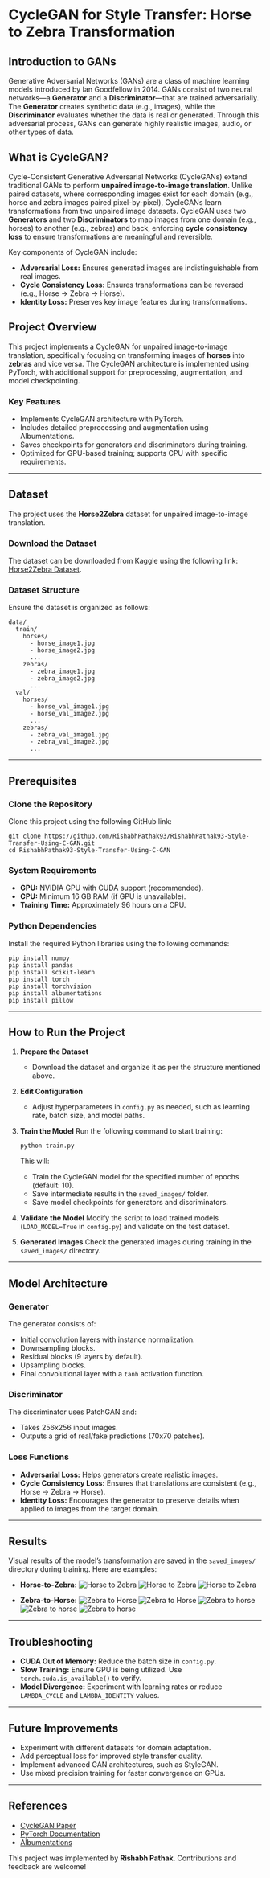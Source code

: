 # CycleGAN for Style Transfer: Horse to Zebra Transformation

## **Introduction to GANs**
Generative Adversarial Networks (GANs) are a class of machine learning models introduced by Ian Goodfellow in 2014. GANs consist of two neural networks—a **Generator** and a **Discriminator**—that are trained adversarially. The **Generator** creates synthetic data (e.g., images), while the **Discriminator** evaluates whether the data is real or generated. Through this adversarial process, GANs can generate highly realistic images, audio, or other types of data.

## **What is CycleGAN?**
Cycle-Consistent Generative Adversarial Networks (CycleGANs) extend traditional GANs to perform **unpaired image-to-image translation**. Unlike paired datasets, where corresponding images exist for each domain (e.g., horse and zebra images paired pixel-by-pixel), CycleGANs learn transformations from two unpaired image datasets. CycleGAN uses two **Generators** and two **Discriminators** to map images from one domain (e.g., horses) to another (e.g., zebras) and back, enforcing **cycle consistency loss** to ensure transformations are meaningful and reversible.

Key components of CycleGAN include:
- **Adversarial Loss:** Ensures generated images are indistinguishable from real images.
- **Cycle Consistency Loss:** Ensures transformations can be reversed (e.g., Horse -> Zebra -> Horse).
- **Identity Loss:** Preserves key image features during transformations.

## **Project Overview**
This project implements a CycleGAN for unpaired image-to-image translation, specifically focusing on transforming images of **horses** into **zebras** and vice versa. The CycleGAN architecture is implemented using PyTorch, with additional support for preprocessing, augmentation, and model checkpointing.

### **Key Features**
- Implements CycleGAN architecture with PyTorch.
- Includes detailed preprocessing and augmentation using Albumentations.
- Saves checkpoints for generators and discriminators during training.
- Optimized for GPU-based training; supports CPU with specific requirements.

---

## **Dataset**
The project uses the **Horse2Zebra** dataset for unpaired image-to-image translation.

### **Download the Dataset**
The dataset can be downloaded from Kaggle using the following link:
[Horse2Zebra Dataset](https://www.kaggle.com/datasets/balraj98/horse2zebra-dataset/code).

### **Dataset Structure**
Ensure the dataset is organized as follows:
```
data/
  train/
    horses/
      - horse_image1.jpg
      - horse_image2.jpg
      ...
    zebras/
      - zebra_image1.jpg
      - zebra_image2.jpg
      ...
  val/
    horses/
      - horse_val_image1.jpg
      - horse_val_image2.jpg
      ...
    zebras/
      - zebra_val_image1.jpg
      - zebra_val_image2.jpg
      ...
```

---

## **Prerequisites**

### **Clone the Repository**
Clone this project using the following GitHub link:
```
git clone https://github.com/RishabhPathak93/RishabhPathak93-Style-Transfer-Using-C-GAN.git
cd RishabhPathak93-Style-Transfer-Using-C-GAN
```

### **System Requirements**
- **GPU:** NVIDIA GPU with CUDA support (recommended).
- **CPU:** Minimum 16 GB RAM (if GPU is unavailable).
- **Training Time:** Approximately 96 hours on a CPU.

### **Python Dependencies**
Install the required Python libraries using the following commands:
```
pip install numpy
pip install pandas
pip install scikit-learn
pip install torch
pip install torchvision
pip install albumentations
pip install pillow
```

---

## **How to Run the Project**

1. **Prepare the Dataset**
   - Download the dataset and organize it as per the structure mentioned above.

2. **Edit Configuration**
   - Adjust hyperparameters in `config.py` as needed, such as learning rate, batch size, and model paths.

3. **Train the Model**
   Run the following command to start training:
   ```bash
   python train.py
   ```
   This will:
   - Train the CycleGAN model for the specified number of epochs (default: 10).
   - Save intermediate results in the `saved_images/` folder.
   - Save model checkpoints for generators and discriminators.

4. **Validate the Model**
   Modify the script to load trained models (`LOAD_MODEL=True` in `config.py`) and validate on the test dataset.

5. **Generated Images**
   Check the generated images during training in the `saved_images/` directory.

---

## **Model Architecture**

### **Generator**
The generator consists of:
- Initial convolution layers with instance normalization.
- Downsampling blocks.
- Residual blocks (9 layers by default).
- Upsampling blocks.
- Final convolutional layer with a `tanh` activation function.

### **Discriminator**
The discriminator uses PatchGAN and:
- Takes 256x256 input images.
- Outputs a grid of real/fake predictions (70x70 patches).

### **Loss Functions**
- **Adversarial Loss:** Helps generators create realistic images.
- **Cycle Consistency Loss:** Ensures that translations are consistent (e.g., Horse -> Zebra -> Horse).
- **Identity Loss:** Encourages the generator to preserve details when applied to images from the target domain.

---

## **Results**
Visual results of the model’s transformation are saved in the `saved_images/` directory during training. Here are examples:

- **Horse-to-Zebra:**
  ![Horse to Zebra](https://i.ibb.co/4R5nDhY/horse-0.png)
  ![Horse to Zebra](https://i.ibb.co/dMwqJLH/horse-200.png)
  ![Horse to Zebra](https://i.ibb.co/3ChfYzX/horse-400.png)

- **Zebra-to-Horse:**
  ![Zebra to Horse](https://i.ibb.co/fCcHrSG/zebra-1200.png)
  ![Zebra to Horse](https://i.ibb.co/G2gtbf9/zebra-800.png)
  ![Zebra to horse](https://i.ibb.co/5KCfYWq/zebra-600.png)
  ![Zebra to horse](https://i.ibb.co/5KCfYWq/zebra-400.png)
  ![Zebra to horse](https://i.ibb.co/5KCfYWq/zebra-200.png)

  

---

## **Troubleshooting**
- **CUDA Out of Memory:** Reduce the batch size in `config.py`.
- **Slow Training:** Ensure GPU is being utilized. Use `torch.cuda.is_available()` to verify.
- **Model Divergence:** Experiment with learning rates or reduce `LAMBDA_CYCLE` and `LAMBDA_IDENTITY` values.

---

## **Future Improvements**
- Experiment with different datasets for domain adaptation.
- Add perceptual loss for improved style transfer quality.
- Implement advanced GAN architectures, such as StyleGAN.
- Use mixed precision training for faster convergence on GPUs.

---

## **References**
- [CycleGAN Paper](https://www.researchgate.net/publication/322060135_Unpaired_Image-to-Image_Translation_Using_Cycle-Consistent_Adversarial_Networks)
- [PyTorch Documentation](https://pytorch.org/docs/stable/index.html)
- [Albumentations](https://albumentations.ai/)

This project was implemented by **Rishabh Pathak**. Contributions and feedback are welcome!
